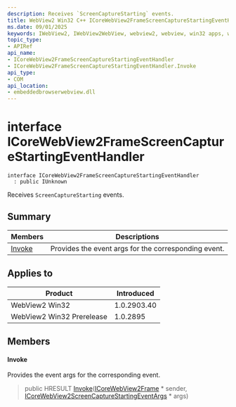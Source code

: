 ```yaml
---
description: Receives `ScreenCaptureStarting` events.
title: WebView2 Win32 C++ ICoreWebView2FrameScreenCaptureStartingEventHandler
ms.date: 09/01/2025
keywords: IWebView2, IWebView2WebView, webview2, webview, win32 apps, win32, edge, ICoreWebView2, ICoreWebView2Controller, browser control, edge html, ICoreWebView2FrameScreenCaptureStartingEventHandler
topic_type: 
- APIRef
api_name:
- ICoreWebView2FrameScreenCaptureStartingEventHandler
- ICoreWebView2FrameScreenCaptureStartingEventHandler.Invoke
api_type:
- COM
api_location:
- embeddedbrowserwebview.dll
---
```


# interface ICoreWebView2FrameScreenCaptureStartingEventHandler

```
interface ICoreWebView2FrameScreenCaptureStartingEventHandler
  : public IUnknown
```

Receives `ScreenCaptureStarting` events.

## Summary

 Members                        | Descriptions
--------------------------------|---------------------------------------------
[Invoke](#invoke) | Provides the event args for the corresponding event.

## Applies to

Product                         | Introduced
--------------------------------|---------------------------------------------
WebView2 Win32            |    1.0.2903.40
WebView2 Win32 Prerelease |    1.0.2895

## Members

#### Invoke

Provides the event args for the corresponding event.

> public HRESULT [Invoke](#invoke)([ICoreWebView2Frame](icorewebview2frame.md#icorewebview2frame) * sender, [ICoreWebView2ScreenCaptureStartingEventArgs](icorewebview2screencapturestartingeventargs.md#icorewebview2screencapturestartingeventargs) * args)


